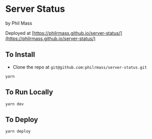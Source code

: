 # Server Status
by Phil Mass

Deployed at [https://philrmass.github.io/server-status/](https://philrmass.github.io/server-status/)

## To Install
- Clone the repo at `git@github.com:philrmass/server-status.git`
```
yarn
```

## To Run Locally
```
yarn dev
```

## To Deploy
```
yarn deploy
```
